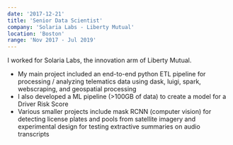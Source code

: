 ```yaml
---
date: '2017-12-21'
title: 'Senior Data Scientist'
company: 'Solaria Labs - Liberty Mutual'
location: 'Boston'
range: 'Nov 2017 - Jul 2019'
---
```


I worked for Solaria Labs, the innovation arm of Liberty Mutual.

- My main project included an end-to-end python ETL pipeline for processing / analyzing telematics data using dask, luigi, spark, webscraping, and geospatial processing
- I also developed a ML pipeline (>100GB of data) to create a model for a Driver Risk Score
- Various smaller projects include mask RCNN (computer vision) for detecting license plates and pools from satellite imagery and experimental design for testing extractive summaries on audio transcripts
